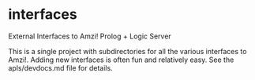 # interfaces
External Interfaces to Amzi! Prolog + Logic Server

This is a single project with subdirectories for all the various interfaces to Amzi!.  Adding new interfaces is often fun and relatively easy.  See the apls/devdocs.md file for details.
